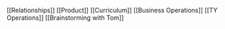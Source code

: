 [[Relationships]]
[[Product]]
[[Curriculum]]
[[Business Operations]]
[[TY Operations]]
[[Brainstorming with Tom]] 

